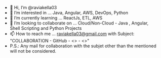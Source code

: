 - 👋 Hi, I’m @raviakella03
- 👀 I’m interested in ... Java, Angular, AWS, DevOps, Python
- 🌱 I’m currently learning ... ReactJs, ETL, AWS
- 💞️ I’m looking to collaborate on ... Cloud/Non-Cloud - Java , Angular, Shell Scripting and Python Projects
- 📫 How to reach me ... raviakella03@gmail.com with Subject: "COLLABORATION - GitHub - <<Git Hub Profile>> - <<Project Title>>"
- P.S.: Any mail for collaboration with the subjet other than the mentioned will not be considered.

<!---
raviakella03/raviakella03 is a ✨ special ✨ repository because its `README.md` (this file) appears on your GitHub profile.
You can click the Preview link to take a look at your changes.
--->

